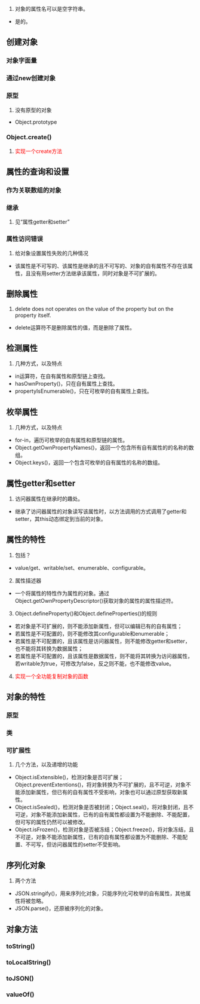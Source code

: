 1. 对象的属性名可以是空字符串。
- 是的。
## 创建对象
### 对象字面量
### 通过new创建对象
### 原型
1. 没有原型的对象
- Object.prototype
### Object.create()
1. <font color=red>实现一个create方法</font>
## 属性的查询和设置
### 作为关联数组的对象
### 继承
1. 见“属性getter和setter”
### 属性访问错误
1. 给对象设置属性失败的几种情况
- 该属性是不可写的、该属性是继承的且不可写的、对象的自有属性不存在该属性，且没有用setter方法继承该属性，同时对象是不可扩展的。
## 删除属性
1. delete does not operates on the value of the property but on the property itself.
- delete运算符不是删除属性的值，而是删除了属性。
## 检测属性
1. 几种方式，以及特点
- in运算符，在自有属性和原型链上查找。
- hasOwnProperty()，只在自有属性上查找。
- propertyIsEnumerable()，只在可枚举的自有属性上查找。
## 枚举属性
1. 几种方式，以及特点
- for-in，遍历可枚举的自有属性和原型链的属性。
- Object.getOwnPropertyNames()，返回一个包含所有自有属性的的名称的数组。
- Object.keys()，返回一个包含可枚举的自有属性的名称的数组。
## 属性getter和setter
1. 访问器属性在继承时的趣处。
- 继承了访问器属性的对象读写该属性时，以方法调用的方式调用了getter和setter，其this动态绑定到当前的对象。
## 属性的特性
1. 包括？
- value/get、writable/set、enumerable、configurable。
2. 属性描述器
- 一个将属性的特性作为属性的对象。通过Object.getOwnPropertyDescriptor()获取对象的属性的属性描述符。
3. Object.defineProperty()和Object.defineProperties()的规则
- 若对象是不可扩展的，则不能添加新属性，但可以编辑已有的自有属性；
- 若属性是不可配置的，则不能修改其configurable和enumerable；
- 若属性是不可配置的，且该属性是访问器属性，则不能修改getter和setter，也不能将其转换为数据属性；
- 若属性是不可配置的，且该属性是数据属性，则不能将其转换为访问器属性，若writable为true，可修改为false，反之则不能，也不能修改value。
4. <font color=red>实现一个全功能复制对象的函数</font>
## 对象的特性
### 原型
### 类
### 可扩展性
1. 几个方法，以及递增的功能
- Object.isExtensible()，检测对象是否可扩展；Object.preventExtentions()，将对象转换为不可扩展的，且不可逆，对象不能添加新属性，但已有的自有属性不受影响，对象也可以通过原型获取新属性。
- Object.isSealed()，检测对象是否被封闭；Object.seal()，将对象封闭，且不可逆，对象不能添加新属性，已有的自有属性都设置为不能删除、不能配置，但可写的属性仍然可以被修改。
- Object.isFrozen()，检测对象是否被冻结；Object.freeze()，将对象冻结，且不可逆，对象不能添加新属性，已有的自有属性都设置为不能删除、不能配置、不可写，但访问器属性的setter不受影响。
## 序列化对象
1. 两个方法
- JSON.stringify()，用来序列化对象，只能序列化可枚举的自有属性，其他属性将被忽略。
- JSON.parse()，还原被序列化的对象。
## 对象方法
### toString()
### toLocalString()
### toJSON()
### valueOf()